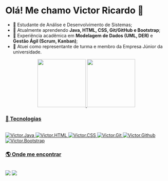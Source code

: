 # Olá! Me chamo Victor Ricardo 👋

- 🔭 Estudante de Análise e Desenvolvimento de Sistemas;  
- 🌱 Atualmente aprendendo **Java, HTML, CSS, Git/GitHub e Bootstrap**;  
- 📔 Experiência acadêmica em **Modelagem de Dados (UML, DER)** e **Gestão Ágil (Scrum, Kanban)**;  
- 🤝 Atuei como representante de turma e membro da Empresa Júnior da universidade.  

<div align="center">
  <a href="https://github.com/vituzer4">
  <img height="150em" src="https://github-readme-stats.vercel.app/api?username=vituzer4&show_icons=true&theme=dark&include_all_commits=true&count_private=true"/>
  <img height="150em" src="https://github-readme-stats.vercel.app/api/top-langs/?username=vituzer4&layout=compact&langs_count=7&theme=dark&hide=javascript,html,css"/>
</div>

### 🚀 Tecnologias
<div style="display: inline_block"><br>
  <img alt="Victor.Java" src="https://img.shields.io/badge/Java-ED8B00?style=for-the-badge&logo=java&logoColor=white">
  <img alt="Victor.HTML" src="https://img.shields.io/badge/HTML5-E34F26?style=for-the-badge&logo=html5&logoColor=white">
  <img alt="Victor.CSS" src="https://img.shields.io/badge/CSS3-1572B6?style=for-the-badge&logo=css3&logoColor=white">
  <img alt="Victor.Git" src="https://img.shields.io/badge/Git-F05032?style=for-the-badge&logo=git&logoColor=white">
  <img alt="Victor.Github" src="https://img.shields.io/badge/GitHub-181717?style=for-the-badge&logo=github&logoColor=white">
  <img alt="Victor.Bootstrap" src="https://img.shields.io/badge/Bootstrap-7952B3?style=for-the-badge&logo=bootstrap&logoColor=white">
</div>
  
### 🌎 Onde me encontrar
<div><br>
  <a href="https://instagram.com/vituzer4dev" target="_blank"><img src="https://img.shields.io/badge/-Instagram-%23E4405F?style=for-the-badge&logo=instagram&logoColor=white"></a>
  <a href="https://www.linkedin.com/in/vituzer4" target="_blank"><img src="https://img.shields.io/badge/-LinkedIn-%230077B5?style=for-the-badge&logo=linkedin&logoColor=white"></a>
</div>
